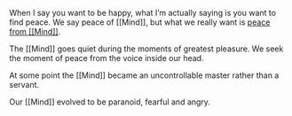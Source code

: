 When I say you want to be happy, what I’m actually saying is you want to find peace. We say peace of [[Mind]], but what we really want is [peace from [[Mind]]](https://twitter.com/naval/status/1005107581289824256?lang=en).

The [[Mind]] goes quiet during the moments of greatest pleasure. We seek the moment of peace from the voice inside our head.

At some point the [[Mind]] became an uncontrollable master rather than a servant.

Our [[Mind]] evolved to be paranoid, fearful and angry.
